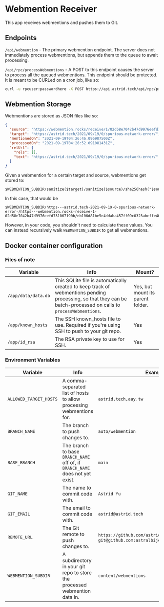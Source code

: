 # Webmention Receiver

This app receives webmentions and pushes them to Git.

## Endpoints

`/api/webmention` - The primary webmention endpoint. The server does not immediately process webmentions, but appends them to the queue to await processing.

`/api/rpc/processWebmentions` - A POST to this endpoint causes the server to process all the queued webmentions. This endpoint should be protected. It is meant to be CURLed on a cron job, like so:

```bash
curl -u rpcuser:passwordhere -X POST https://api.astrid.tech/api/rpc/processWebmentions
```

## Webmention Storage

Webmentions are stored as JSON files like so:

```json
{
  "source": "https://webmention.rocks/receive/1/02d58e7042b47d9976eefd731067190b",
  "target": "https://astrid.tech/2021/09/19/0/spurious-network-error/",
  "mentionedOn": "2021-09-19T04:26:46.096907500Z",
  "processedOn": "2021-09-19T04:26:52.091081431Z",
  "relUrl": {
    "rels": [],
    "text": "https://astrid.tech/2021/09/19/0/spurious-network-error/"
  }
}
```

Given a webmention for a certain target and source, webmentions get stored to:

```
$WEBMENTION_SUBDIR/sanitize($target)/sanitize($source)/sha256hash("$source|$target").json
```

In this case, that would be
```
$WEBMENTION_SUBDIR/https---astrid.tech-2021-09-19-0-spurious-network-error-/https---webmention.rocks-receive-1-02d58e7042b47d9976eefd731067190b/eb106d81be5e4ddaba457ff09c0323abcffe4024b076d99eebc7490c342b5731.json
```

However, in your code, you shouldn't need to calculate these values. You can instead recursively walk `WEBMENTION_SUBDIR` to get all webmentions.

## Docker container configuration

### Files of note 

| Variable            | Info                                                                                                                                                             | Mount?                            |
| ------------------- | ---------------------------------------------------------------------------------------------------------------------------------------------------------------- | --------------------------------- |
| `/app/data/data.db` | This SQLite file is automatically created to keep track of webmentions pending processing, so that they can be batch-processed on calls to `processWebmentions`. | Yes, but mount its parent folder. |
| `/app/known_hosts`  | The SSH known_hosts file to use. Required if you're using SSH to push to your git repo.                                                                          | Yes                               |
| `/app/id_rsa`       | The RSA private key to use for SSH.                                                                                                                              | Yes                               |

### Environment Variables

| Variable               | Info                                                                          | Example                                                                                                  |
| ---------------------- | ----------------------------------------------------------------------------- | -------------------------------------------------------------------------------------------------------- |
| `ALLOWED_TARGET_HOSTS` | A comma-separated list of hosts to allow processing webmentions for.          | `astrid.tech,aay.tw`                                                                                     |
| `BRANCH_NAME`          | The branch to push changes to.                                                | `auto/webmention`                                                                                        |
| `BASE_BRANCH`          | The branch to base `BRANCH_NAME` off of, if `BRANCH_NAME` does not yet exist. | `main`                                                                                                   |
| `GIT_NAME`             | The name to commit code with.                                                 | `Astrid Yu`                                                                                              |
| `GIT_EMAIL`            | The email to commit code with.                                                | `astrid@astrid.tech`                                                                                     |
| `REMOTE_URL`           | The Git remote to push changes to.                                            | `https://github.com/astridyu/astrid.tech.git` or `git@github.com:astralbijection/astrid.tech.git` |
| `WEBMENTION_SUBDIR`    | A subdirectory in your git repo to store the processed webmention data in.    | `content/webmentions`                                                                                    |
